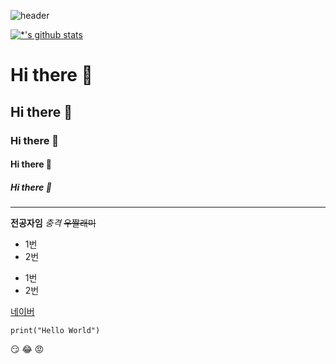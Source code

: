 ![header](https://capsule-render.vercel.app/api?type=egg&color=auto&height=300&section=header&text=깃허브%20특강&fontSize=90)


[![*'s github stats](https://github-readme-stats.vercel.app/api?username=KMJ-KimMinJu)](https://github.com/KMJ-KimMinJu)


# Hi there 👋
## Hi there 👋
### Hi there 👋
#### Hi there 👋
##### Hi there 👋

---

**전공자임**
*충격*
~~우짤래미~~

* 1번
* 2번
- 1번
- 2번 

[네이버](https://www.naver.com)

```
print("Hello World")
```

:smirk:
:joy:
:rage:
